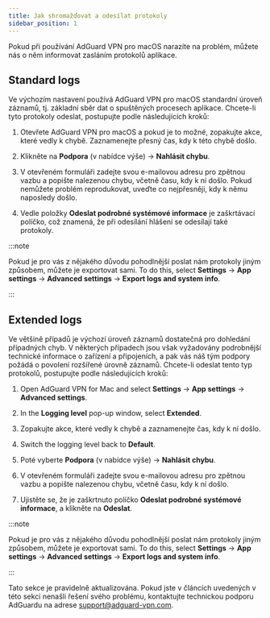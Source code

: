 ```yaml
---
title: Jak shromažďovat a odesílat protokoly
sidebar_position: 1
---
```


Pokud při používání AdGuard VPN pro macOS narazíte na problém, můžete nás o něm informovat zasláním protokolů aplikace.

## Standard logs

Ve výchozím nastavení používá AdGuard VPN pro macOS standardní úroveň záznamů, tj. základní sběr dat o spuštěných procesech aplikace. Chcete-li tyto protokoly odeslat, postupujte podle následujících kroků:

1. Otevřete AdGuard VPN pro macOS a pokud je to možné, zopakujte akce, které vedly k chybě. Zaznamenejte přesný čas, kdy k této chybě došlo.

1. Klikněte na **Podpora** (v nabídce výše) → **Nahlásit chybu**.

1. V otevřeném formuláři zadejte svou e-mailovou adresu pro zpětnou vazbu a popište nalezenou chybu, včetně času, kdy k ní došlo. Pokud nemůžete problém reprodukovat, uveďte co nejpřesněji, kdy k němu naposledy došlo.

1. Vedle položky **Odeslat podrobné systémové informace** je zaškrtávací políčko, což znamená, že při odesílání hlášení se odesílají také protokoly.

:::note

Pokud je pro vás z nějakého důvodu pohodlnější poslat nám protokoly jiným způsobem, můžete je exportovat sami. To do this, select **Settings** → **App settings** → **Advanced settings** → **Export logs and system info**.

:::

## Extended logs

Ve většině případů je výchozí úroveň záznamů dostatečná pro dohledání případných chyb. V některých případech jsou však vyžadovány podrobnější technické informace o zařízení a připojeních, a pak vás náš tým podpory požádá o povolení rozšířené úrovně záznamů. Chcete-li odeslat tento typ protokolů, postupujte podle následujících kroků:

1. Open AdGuard VPN for Mac and select **Settings** → **App settings** → **Advanced settings**.

1. In the **Logging level** pop-up window, select **Extended**.

1. Zopakujte akce, které vedly k chybě a zaznamenejte čas, kdy k ní došlo.

1. Switch the logging level back to **Default**.

1. Poté vyberte **Podpora** (v nabídce výše) → **Nahlásit chybu**.

1. V otevřeném formuláři zadejte svou e-mailovou adresu pro zpětnou vazbu a popište nalezenou chybu, včetně času, kdy k ní došlo.

1. Ujistěte se, že je zaškrtnuto políčko **Odeslat podrobné systémové informace**, a klikněte na **Odeslat**.

:::note

Pokud je pro vás z nějakého důvodu pohodlnější poslat nám protokoly jiným způsobem, můžete je exportovat sami. To do this, select **Settings** → **App settings** → **Advanced settings** → **Export logs and system info**.

:::

Tato sekce je pravidelně aktualizována. Pokud jste v článcích uvedených v této sekci nenašli řešení svého problému, kontaktujte technickou podporu AdGuardu na adrese support@adguard-vpn.com.
